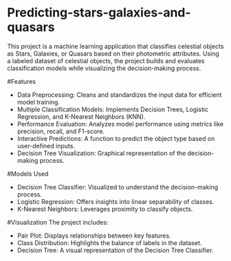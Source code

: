 # Predicting-stars-galaxies-and-quasars
This project is a machine learning application that classifies celestial objects as Stars, Galaxies, or Quasars based on their photometric attributes. Using a labeled dataset of celestial objects, the project builds and evaluates classification models while visualizing the decision-making process.

#Features
- Data Preprocessing: Cleans and standardizes the input data for efficient model training.
- Multiple Classification Models: Implements Decision Trees, Logistic Regression, and K-Nearest Neighbors (KNN).
- Performance Evaluation: Analyzes model performance using metrics like precision, recall, and F1-score.
- Interactive Predictions: A function to predict the object type based on user-defined inputs.
- Decision Tree Visualization: Graphical representation of the decision-making process.

#Models Used
- Decision Tree Classifier: Visualized to understand the decision-making process.
- Logistic Regression: Offers insights into linear separability of classes.
- K-Nearest Neighbors: Leverages proximity to classify objects.

#Visualization
The project includes:
- Pair Plot: Displays relationships between key features.
- Class Distribution: Highlights the balance of labels in the dataset.
- Decision Tree: A visual representation of the Decision Tree Classifier.
